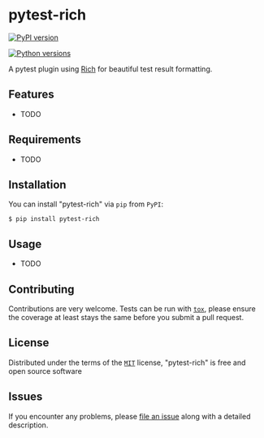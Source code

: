 # pytest-rich

[![PyPI version](https://img.shields.io/pypi/v/pytest-rich.svg)](https://pypi.org/project/pytest-rich)

[![Python versions](https://img.shields.io/pypi/pyversions/pytest-rich.svg)](https://pypi.org/project/pytest-rich)

A pytest plugin using [Rich](https://github.com/Textualize/rich) for beautiful test result formatting.

## Features

- TODO

## Requirements

- TODO

## Installation

You can install "pytest-rich" via `pip` from `PyPI`:

    $ pip install pytest-rich

## Usage

- TODO

## Contributing

Contributions are very welcome. Tests can be run with [`tox`](tox.ini), please ensure
the coverage at least stays the same before you submit a pull request.

## License

Distributed under the terms of the [`MIT`](LICENSE) license, "pytest-rich" is free and open source software

## Issues

If you encounter any problems, please [file an issue](https://github.com/joshuadavidthomas/pytest-rich/issues/new) along with a detailed description.
